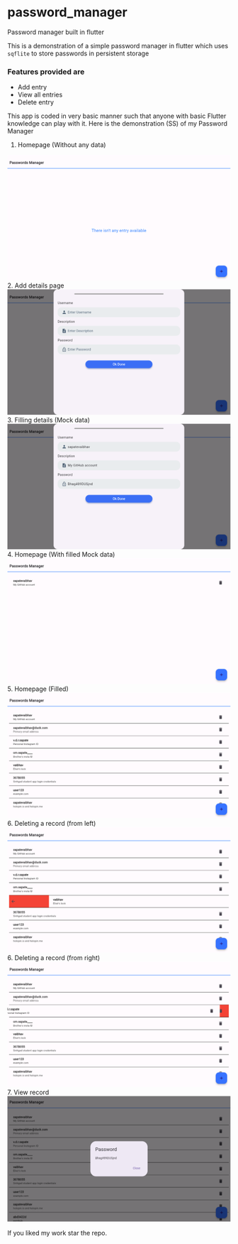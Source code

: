 # password_manager

Password manager built in flutter

This is a demonstration of a simple password manager in flutter which uses ```sqflite``` to store passwords in persistent storage
### Features provided are
- Add entry
- View all entries
- Delete entry

This app is coded in very basic manner such that anyone with basic Flutter knowledge can play with it.
Here is the demonstration (SS) of my Password Manager
1.  Homepage (Without any data)
<img src="/screenshots/web1.png"/>
2.  Add details page
<img src="/screenshots/web2.png"/>
3.  Filling details (Mock data)
<img src="/screenshots/web3.png"/>
4.  Homepage (With filled Mock data)
<img src="/screenshots/web4.png"/>
5.  Homepage (Filled)
<img src="/screenshots/web5.png"/>
6.  Deleting a record (from left)
<img src="/screenshots/web6.png"/>
6.  Deleting a record (from right)
<img src="/screenshots/web7.png"/>
7.  View record
<img src="/screenshots/web8.png"/>


If you liked my work star the repo.
